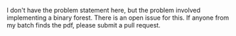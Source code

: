 I don't have the problem statement here, but the problem involved implementing a binary forest. There is an open issue for this. If anyone from my batch finds the pdf, please submit a pull request.

